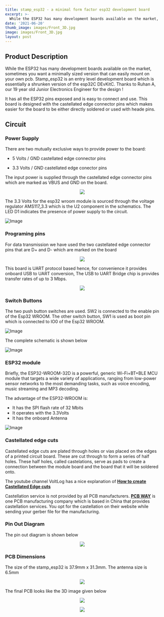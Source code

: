 ```yaml
---
title: stamp_esp32 - a minimal form factor esp32 development board
excerpt: >-
  While the ESP32 has many development boards available on the market, sometimes you want a minimally sized version that can easily mount on your own pcb. 
date: '2021-06-20'
thumb_image: images/Front_3D.jpg
image: images/Front_3D.jpg
layout: post
---
```




## Product Description

While the ESP32 has many development boards available on the market, sometimes you want a minimally sized version that can easily mount on your own pcb. Stamp_esp32 is an entry level development board which is essentially a shrunken version of the esp32C DEvKitC. Thanks to Ruhan A, our 19 year old Junior Electronics Engineer for the design !

It has all the ESP32 pins exposed and is easy to connect and use. This board is designed with the castellated edge connector pins which makes easier for the board to be either directly soldered or used with heade pins. 

## Circuit

### Power Supply

There are two mutually exclusive ways to provide power to the board:

* 5 Volts / GND castellated edge connector pins

* 3.3 Volts / GND castellated edge conector pins

The input power is supplied through the castellated edge connector pins which are marked as VBUS and GND on the board. 

<p align="center"><img src="/images/stamp_esp32-Docs/Powe_supply_pin.png"></p>

The 3.3 Volts for the esp32 wroom module is sourced through the voltage regulator AMS117_3.3 which is the U2 component in the schematics.
The LED D1 indicates the presence of power supply to the circuit.

![Image](/images/stamp_esp32-Docs/AMS117_3.3_LED.png)

### Programing pins

For data transmission we have used the two castellated edge connector pins that are D+ and D- which are marked on the board

<p align="center"><img src="/images/stamp_esp32-Docs/Powe_supply_pin.png"></p>

This board is UART protocol based hence, for convenience it provides onboard USB to UART conversion, The USB to UART Bridge chip is provides transfer rates of up to 3 Mbps.

<p align="center"><img src="/images/stamp_esp32-Docs/USB_to_UART_Bridge.png"></p>

### Switch Buttons

The two push button switches are used. SW2  is connected to the enable pin of the Esp32 WROOM. The other switch button, SW1 is used as boot pin which is connected to IO0 of the Esp32 WROOM.

![Image](/images/stamp_esp32-Docs/Switch_button.png)

The complete schematic is shown below

![Image](/images/stamp_esp32-Docs/Schematics.jpg)

### ESP32 module

Briefly, the ESP32-WROOM-32D is a powerful, generic Wi-Fi+BT+BLE MCU module that targets a wide variety of applications, ranging from low-power sensor networks to the most demanding tasks, such as voice encoding, music streaming and MP3 decoding.

The advantage of the ESP32-WROOM is:

* It has the SPI flash rate of 32 Mbits
* It operates with the 3.3Volts
* It has the onboard Antenna 

![Image](/images/stamp_esp32-Docs/esp32_wroom_32d.png)

### Castellated edge cuts

Castellated edge cuts  are plated through holes or vias placed on the edges of a printed circuit board. These are cut through to form a series of half holes. These half holes, called castelations, serve as pads to create a connection between the module board and the board that it will be soldered onto.

The youtube channel VoltLog has a nice explanation of [**How to create Castellated Edge cuts**](https://youtu.be/ZtRmQ-350Dc)

Castellation service is not provided by all PCB  manufacturers.  [**PCB WAY**](https://www.pcbway.com/) is one PCB manufacturing company which is based in China that provides castellation services. You opt for the castellation on their website while sending your gerber file for the manufacturing.

### Pin Out Diagram
The pin out diagram is shown below 

<p align="center"><img src="/images/stamp_esp32-Docs/stamp_esp32.jpg"></p>


### PCB Dimensions
The size of the stamp_esp32 is 37.9mm x 31.3mm. The antenna size is 6.5mm

<p align="center"><img src="/images/stamp_esp32-Docs/PCB_dimensions.png"></p>

The final PCB looks like the 3D image given below

<p align="center"><img src="/images/stamp_esp32-Docs/Front_3D.png"></p>

<p align="center"><img src="/images/stamp_esp32-Docs/Back_3D.png")</p>
